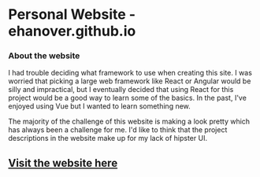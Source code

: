 # Personal Website - ehanover.github.io

### About the website
I had trouble deciding what framework to use when creating this site. I was worried that picking a large web framework like React or Angular would be silly and impractical, but I eventually decided that using React for this project would be a good way to learn some of the basics. In the past, I've enjoyed using Vue but I wanted to learn something new.

The majority of the challenge of this website is making a look pretty which has always been a challenge for me. I'd like to think that the project descriptions in the website make up for my lack of hipster UI.

## [Visit the website here](https://ehanover.github.io)
